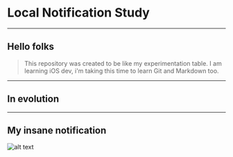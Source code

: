 # Local Notification Study

----
## Hello folks

> This repository was created to be like my experimentation table. I am learning iOS dev, i'm taking this time to learn Git and Markdown too.

----
## In evolution

----

## My insane notification

![alt text](image.jpg)

